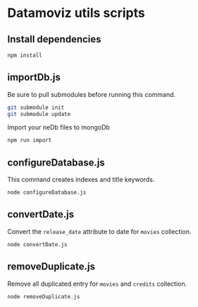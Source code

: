 # Datamoviz utils scripts

## Install dependencies

```sh
npm install
```

## importDb.js

Be sure to pull submodules before running this command.

```sh
git submodule init
git submodule update
```

Import your neDb files to mongoDb
```sh
npm run import
```

## configureDatabase.js

This command creates indexes and title keywords.
```sh
node configureDatabase.js
```

## convertDate.js

Convert the `release_date` attribute to date for `movies` collection.
```sh
node convertDate.js
```

## removeDuplicate.js

Remove all duplicated entry for `movies` and `credits` collection.
```sh
node removeDuplicate.js
```
